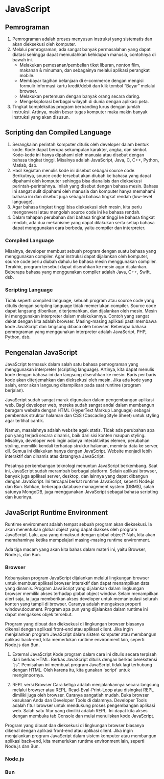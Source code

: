 # JavaScript

## Pemrograman

1. Pemrograman adalah proses menyusun instruksi yang sistematis dan akan dieksekusi oleh komputer.
2. Melalui pemrograman, ada sangat banyak permasalahan yang dapat diatasi sehingga dapat memudahkan kehidupan manusia, contohnya di bawah ini.
   - Melakukan pemesanan/pembelian tiket liburan, nonton film, makanan & minuman, dan sebagainya melalui aplikasi perangkat mobile.
   - Membayar tagihan belanjaan di e-commerce dengan mengisi formulir informasi kartu kredit/debit dan klik tombol “Bayar” melalui browser.
   - Melakukan pertemuan dengan banyak orang secara daring.
   - Mengeksplorasi berbagai wilayah di dunia dengan aplikasi peta.
3. Tingkat kompleksitas program berbanding lurus dengan jumlah instruksi. Artinya, makin besar tugas komputer maka makin banyak instruksi yang akan disusun.

## Scripting dan Compiled Language

1. Serangkaian perintah komputer ditulis oleh developer dalam bentuk kode. Kode dapat berupa sekumpulan karakter, angka, dan simbol. Kode-kode ini hanya dipahami oleh manusia atau disebut dengan bahasa tingkat tinggi. Misalnya adalah JavaScript, Java, C, C++, Python, Matlab, dsb.
2. Hasil kegiatan menulis kode ini disebut sebagai source code. Berikutnya, source code tersebut akan diubah ke bahasa yang dapat dipahami oleh komputer sehingga bisa dianalisis dan dieksekusi perintah-perintahnya. Inilah yang disebut dengan bahasa mesin. Bahasa ini sangat sulit dipahami oleh manusia dan komputer hanya memahami bahasa ini dan disebut juga sebagai bahasa tingkat rendah (low-level language).
3. Agar bahasa tingkat tinggi bisa dieksekusi oleh mesin, kita perlu mengonversi atau mengolah source code ini ke bahasa rendah.
4. Dalam tahapan perubahan dari bahasa tingkat tinggi ke bahasa tingkat rendah, ada dua mekanisme yang dapat dilakukan serta setiap bahasa dapat menggunakan cara berbeda, yaitu compiler dan interpreter.

### Compiled Language

Misalnya, developer membuat sebuah program dengan suatu bahasa yang menggunakan compiler. Agar instruksi dapat dijalankan oleh komputer, source code perlu diubah dahulu ke bahasa mesin menggunakan compiler. Terakhir, program tersebut dapat diserahkan ke mesin agar dijalankan. Beberapa bahasa yang menggunakan compiler adalah Java, C++, Swift, dsb.

### Scripting Language

Tidak seperti compiled language, sebuah program atau source code yang ditulis dengan scripting language tidak memerlukan compiler. Source code dapat langsung diberikan, diterjemahkan, dan dijalankan oleh mesin. Mesin ini menggunakan interpreter dalam melakukannya. Contoh yang sangat dekat dengan kita adalah browser. Masing-masing aplikasi pasti membawa kode JavaScript dan langsung dibaca oleh browser. Beberapa bahasa pemrograman yang menggunakan interpreter adalah JavaScript, PHP, Python, dsb.

## Pengenalan JavaScript

JavaScript termasuk dalam salah satu bahasa pemrograman yang menggunakan interpreter (scripting language). Artinya, kita dapat menulis kode dengan bahasa ini dan langsung diserahkan ke mesin. Baris per baris kode akan diterjemahkan dan dieksekusi oleh mesin. Jika ada kode yang salah, error akan langsung ditampilkan pada saat runtime (program berjalan).

JavaScript sudah sangat marak digunakan dalam pengembangan aplikasi web. Bagi developer web, mereka sudah sangat andal dalam membangun beragam website dengan HTML (HyperText Markup Language) sebagai pembentuk struktur halaman dan CSS (Cascading Style Sheet) untuk styling agar terlihat cantik.

Namun, masalahnya adalah website agak statis. Tidak ada perubahan apa pun yang terjadi secara dinamis, baik dari sisi konten maupun styling. Misalnya, developer web ingin adanya interaktivitas elemen, perubahan styling, memiliki kendali terhadap struktur halaman, meminta data ke server, dll. Semua ini dilakukan hanya dengan JavaScript. Website menjadi lebih interaktif dan dinamis atas datangnya JavaScript.

Pesatnya perkembangan teknologi menuntun JavaScript berkembang. Saat ini, JavaScript sudah merambah berbagai platform. Selain aplikasi browser, banyak juga aplikasi server, desktop, dan lainnya yang dapat dibangun dengan JavaScript. Ini tercapai berkat runtime JavaScript, seperti Node.js dan Bun. Bahkan, beberapa database management system (DBMS), salah satunya MongoDB, juga menggunakan JavaScript sebagai bahasa scripting dan kuerinya.

## JavaScript Runtime Environment

Runtime environment adalah tempat sebuah program akan dieksekusi. Ia akan menentukan global object yang dapat diakses oleh program JavaScript. Lalu, apa yang dimaksud dengan global object? Nah, kita akan memahaminya ketika mempelajari masing-masing runtime environment.

Ada tiga macam yang akan kita bahas dalam materi ini, yaitu Browser, Node.js, dan Bun.

### Browser

Kebanyakan program JavaScript dijalankan melalui lingkungan browser untuk membuat aplikasi browser interaktif dan dapat menampilkan data yang dinamis. Program JavaScript yang dijalankan dalam lingkungan browser memiliki akses terhadap global object window. Selain menampilkan alert saja, ia juga memberikan akses developer untuk memanipulasi seluruh konten yang tampil di browser. Caranya adalah mengakses properti window.document. Program apa pun yang dijalankan dalam runtime ini dapat mengakses objek tersebut.

Program yang dibuat dan dieksekusi di lingkungan browser biasanya dikenal dengan aplikasi front-end atau aplikasi client. Jika ingin menjalankan program JavaScript dalam sistem komputer atau membangun aplikasi back-end, kita memerlukan runtime environment lain, seperti Node.js dan Bun.

1. External JavaScript
   Kode program dalam cara ini ditulis secara terpisah dari berkas HTML. Berkas JavaScript ditulis dengan berkas berekstensi “js”. Pemisahan ini membuat program JavaScript tidak lagi terhubung dengan HTML. Oleh karena itu, kita gunakan 'script' untuk mengimpornya.

2. REPL versi Browser
   Cara ketiga adalah menjalankannya secara langsung melalui browser atau REPL. Read-Eval-Print-Loop atau disingkat REPL dimiliki juga oleh browser. Caranya sangatlah mudah.
   Buka browser kesukaan Anda dan Developer Tools di dalamnya. Developer Tools adalah fitur browser untuk mendukung proses pengembangan aplikasi web. Salah satu fitur yang dimiliki adalah REPL. Ini dapat kita akses dengan membuka tab Console dan mulai menuliskan kode JavaScript.

Program yang dibuat dan dieksekusi di lingkungan browser biasanya dikenal dengan aplikasi front-end atau aplikasi client. Jika ingin menjalankan program JavaScript dalam sistem komputer atau membangun aplikasi back-end, kita memerlukan runtime environment lain, seperti Node.js dan Bun.

### Node.js

### Bun
